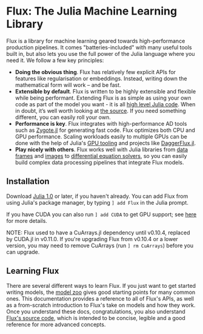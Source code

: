 # Flux: The Julia Machine Learning Library

Flux is a library for machine learning geared towards high-performance production pipelines. It comes "batteries-included" with many useful tools built in, but also lets you use the full power of the Julia language where you need it. We follow a few key principles:

* **Doing the obvious thing**. Flux has relatively few explicit APIs for features like regularisation or embeddings. Instead, writing down the mathematical form will work – and be fast.
* **Extensible by default**. Flux is written to be highly extensible and flexible while being performant. Extending Flux is as simple as using your own code as part of the model you want - it is all [high level Julia code](https://github.com/FluxML/Flux.jl/blob/ec16a2c77dbf6ab8b92b0eecd11661be7a62feef/src/layers/recurrent.jl#L131). When in doubt, it’s well worth looking at [the source](https://github.com/FluxML/Flux.jl/). If you need something different, you can easily roll your own.
* **Performance is key**. Flux integrates with high-performance AD tools such as [Zygote.jl](https://github.com/FluxML/Zygote.jl) for generating fast code. Flux optimizes both CPU and GPU performance. Scaling workloads easily to multiple GPUs can be done with the help of Julia's [GPU tooling](https://github.com/JuliaGPU/CUDA.jl) and projects like [DaggerFlux.jl](https://github.com/DhairyaLGandhi/DaggerFlux.jl).
* **Play nicely with others**. Flux works well with Julia libraries from [data frames](https://github.com/JuliaComputing/JuliaDB.jl) and [images](https://github.com/JuliaImages/Images.jl) to [differential equation solvers](https://github.com/JuliaDiffEq/DifferentialEquations.jl), so you can easily build complex data processing pipelines that integrate Flux models.

## Installation

Download [Julia 1.0](https://julialang.org/) or later, if you haven't already. You can add Flux from using Julia's package manager, by typing `] add Flux` in the Julia prompt.

If you have CUDA you can also run `] add CUDA` to get GPU support; see [here](gpu.md) for more details.

NOTE: Flux used to have a CuArrays.jl dependency until v0.10.4, replaced by CUDA.jl in v0.11.0. If you're upgrading Flux from v0.10.4 or a lower version, you may need to remove CuArrays (run `] rm CuArrays`) before you can upgrade.

## Learning Flux

There are several different ways to learn Flux. If you just want to get started writing models, the [model zoo](https://github.com/FluxML/model-zoo/) gives good starting points for many common ones. This documentation provides a reference to all of Flux's APIs, as well as a from-scratch introduction to Flux's take on models and how they work. Once you understand these docs, congratulations, you also understand [Flux's source code](https://github.com/FluxML/Flux.jl), which is intended to be concise, legible and a good reference for more advanced concepts.
